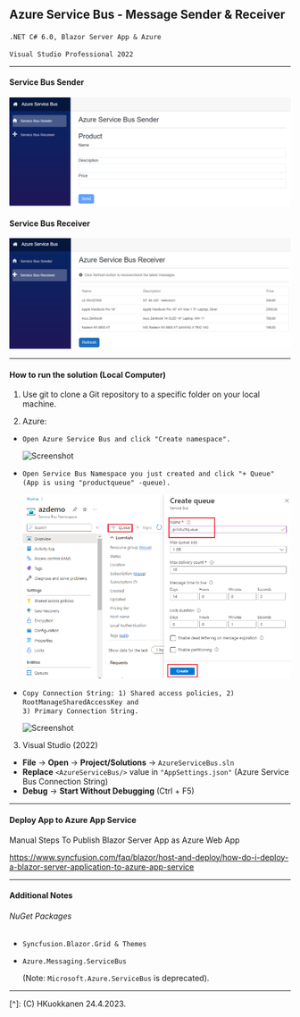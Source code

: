 ## Azure Service Bus - Message Sender & Receiver

`.NET C# 6.0, Blazor Server App & Azure`

`Visual Studio Professional 2022`

------

#### Service Bus Sender

![Screenshot](./AzureServiceBus/images/az.sbus.sender.png)

#### Service Bus Receiver

![Screenshot](./AzureServiceBus/images/az.sbus.receiver.png)

------

#### **How to run the solution** (Local Computer)

1. Use git to clone a Git repository to a specific folder on your local machine. 

2.  Azure: 

- ```
  Open Azure Service Bus and click "Create namespace".
  ```

   ![Screenshot](./AzureServiceBus/images/azure.sb.01.png)


- ```
  Open Service Bus Namespace you just created and click "+ Queue" (App is using "productqueue" -queue). 
  ```

  ![Screenshot](./AzureServiceBus/images/azure.sb.02.png)


- ```
  Copy Connection String: 1) Shared access policies, 2) RootManageSharedAccessKey and 
  3) Primary Connection String.
  ```
  
  ![Screenshot](./AzureServiceBus/images/azure.sb.03.png)

3.  Visual Studio (2022)

   - **File** -> **Open** -> **Project/Solutions** -> `AzureServiceBus.sln` 
   - **Replace** `<AzureServiceBus/>` value in `"AppSettings.json"` (Azure Service Bus Connection String)
   - **Debug** -> **Start  Without Debugging** (Ctrl + F5)

---

#### Deploy App to Azure App Service

Manual Steps To Publish Blazor Server App as Azure Web App 

https://www.syncfusion.com/faq/blazor/host-and-deploy/how-do-i-deploy-a-blazor-server-application-to-azure-app-service

---

#### Additional Notes

###### NuGet Packages

- `Syncfusion.Blazor.Grid & Themes`
- `Azure.Messaging.ServiceBus`

   (Note: `Microsoft.Azure.ServiceBus` is deprecated).

---
[^]: (C) HKuokkanen 24.4.2023. 